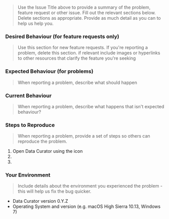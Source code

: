 > Use the Issue Title above to provide a summary of the problem, feature request or other issue.
> Fill out the relevant sections below. Delete sections as appropriate.
> Provide as much detail as you can to help us help you.

### Desired Behaviour (for feature requests only)
> Use this section for new feature requests. If you're reporting a problem, delete this section.
> if relevant include images or hyperlinks to other resources that clarify the feature you're seeking

### Expected Behaviour (for problems)
> When reporting a problem, describe what should happen

### Current Behaviour
> When reporting a problem, describe what happens that isn't expected behaviour?

### Steps to Reproduce
> When reporting a problem, provide a set of steps so others can reproduce the problem.

1. Open Data Curator using the icon
2.
3.

### Your Environment
> Include details about the environment you experienced the problem - this will help us fix the bug quicker.

* Data Curator version 0.Y.Z
* Operating System and version (e.g. macOS High Sierra 10.13, Windows 7)
